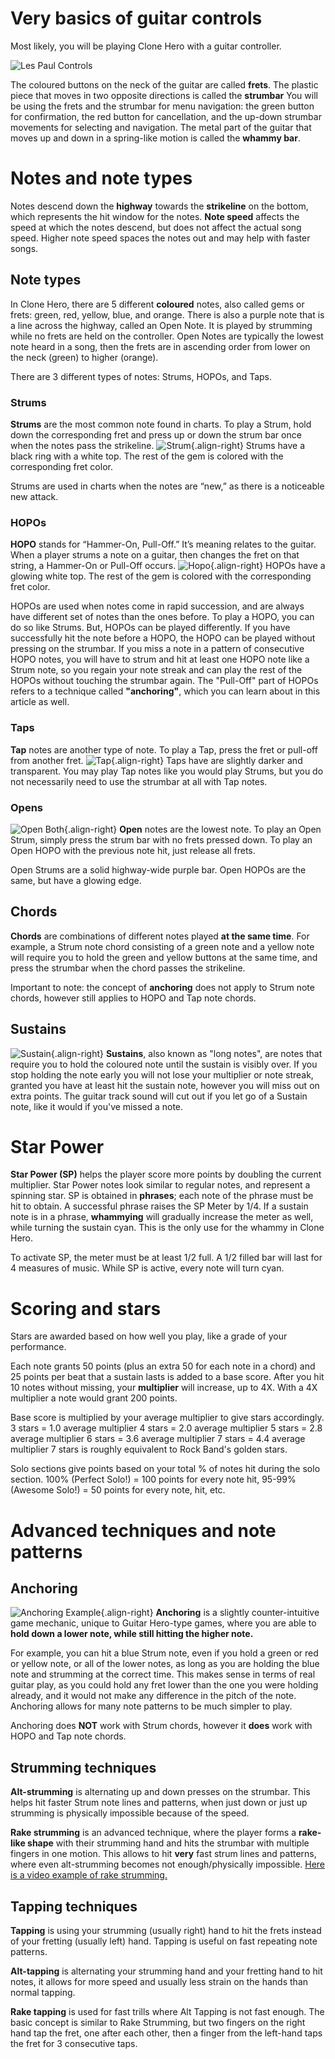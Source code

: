 <!-- TITLE: Clone Hero Dictionary -->
<!-- SUBTITLE: A quick summary of Clone Hero Dictionary -->
# Very basics of guitar controls
Most likely, you will be playing Clone Hero with a guitar controller.

![Les Paul Controls](/uploads/dictionary/les-paul-controls.jpg "Guitar Controls")

The coloured buttons on the neck of the guitar are called **frets**. The plastic piece that moves in two opposite directions is called the **strumbar**
You will be using the frets and the strumbar for menu navigation: the green button for confirmation, the red button for cancellation, and the up-down strumbar movements for selecting and navigation.
The metal part of the guitar that moves up and down in a spring-like motion is called the **whammy bar**.
# Notes and note types
Notes descend down the **highway** towards the **strikeline** on the bottom, which represents the hit window for the notes.
**Note speed** affects the speed at which the notes descend, but does not affect the actual song speed. Higher note speed spaces the notes out and may help with faster songs.
## Note types
In Clone Hero, there are 5 different **coloured** notes, also called gems or frets: green, red, yellow, blue, and orange. There is also a purple note that is a line across the highway, called an Open Note. It is played by strumming while no frets are held on the controller. Open Notes are typically the lowest note heard in a song, then the frets are in ascending order from lower on the neck (green) to higher (orange).

There are 3 different types of notes: Strums, HOPOs, and Taps.
### Strums
**Strums** are the most common note found in charts. To play a Strum, hold down the corresponding fret and press up or down the strum bar once when the notes pass the strikeline.
![Strum](/uploads/notes/strum.png "Strum"){.align-right}
Strums have a black ring with a white top. The rest of the gem is colored with the corresponding fret color.

Strums are used in charts when the notes are “new,” as there is a noticeable new attack.
### HOPOs
**HOPO** stands for “Hammer-On, Pull-Off.” It’s meaning relates to the guitar. When a player strums a note on a guitar, then changes the fret on that string, a Hammer-On or Pull-Off occurs. 
![Hopo](/uploads/notes/hopo.png "Hopo"){.align-right}
HOPOs have a glowing white top. The rest of the gem is colored with the corresponding fret color. 

HOPOs are used when notes come in rapid succession, and are always have different set of notes than the ones before. To play a HOPO, you can do so like Strums. But, HOPOs can be played differently.
If you have successfully hit the note before a HOPO, the HOPO can be played without pressing on the strumbar. If you miss a note in a pattern of consecutive HOPO notes, you will have to strum and hit at least one HOPO note like a Strum note, so you regain your note streak and can play the rest of the HOPOs without touching the strumbar again.
The "Pull-Off" part of HOPOs refers to a technique called **"anchoring"**, which you can learn about in this article as well.
### Taps
**Tap** notes are another type of note. To play a Tap, press the fret or pull-off from another fret. 
![Tap](/uploads/notes/tap.png "Tap"){.align-right}
Taps have are slightly darker and transparent.
You may play Tap notes like you would play Strums, but you do not necessarily need to use the strumbar at all with Tap notes.
### Opens
![Open Both](/uploads/notes/open-both.png "Open Both"){.align-right}
**Open** notes are the lowest note. To play an Open Strum, simply press the strum bar with no frets pressed down. To play an Open HOPO with the previous note hit, just release all frets.

Open Strums are a solid highway-wide purple bar. Open HOPOs are the same, but have a glowing edge.
## Chords
**Chords** are combinations of different notes played **at the same time**. For example, a Strum note chord consisting of a green note and a yellow note will require you to hold the green and yellow buttons at the same time, and press the strumbar when the chord passes the strikeline.

Important to note: the concept of **anchoring** does not apply to Strum note chords, however still applies to HOPO and Tap note chords.
## Sustains
![Sustain](/uploads/dictionary/sustain-smol.jpg "Sustain"){.align-right}
**Sustains**, also known as "long notes", are notes that require you to hold the coloured note until the sustain is visibly over.
If you stop holding the note early you will not lose your multiplier or note streak, granted you have at least hit the sustain note, however you will miss out on extra points.
The guitar track sound will cut out if you let go of a Sustain note, like it would if you've missed a note.
# Star Power
**Star Power (SP)** helps the player score more points by doubling the current multiplier. Star Power notes look similar to regular notes, and represent a spinning star. 
SP is obtained in **phrases**; each note of the phrase must be hit to obtain. A successful phrase raises the SP Meter by 1/4.
If a sustain note is in a phrase, **whammying** will gradually increase the meter as well, while turning the sustain cyan. This is the only use for the whammy in Clone Hero.

To activate SP, the meter must be at least 1/2 full. A 1/2 filled bar will last for 4 measures of music.
While SP is active, every note will turn cyan.
# Scoring and stars
Stars are awarded based on how well you play, like a grade of your performance.

Each note grants 50 points (plus an extra 50 for each note in a chord) and 25 points per beat that a sustain lasts is added to a base score.
After you hit 10 notes without missing, your **multiplier** will increase, up to 4X. With a 4X multiplier a note would grant 200 points.

Base score is multiplied by your average multiplier to give stars accordingly.
3 stars = 1.0 average multiplier 
4 stars = 2.0 average multiplier
5 stars = 2.8 average multiplier
6 stars = 3.6 average multiplier
7 stars = 4.4 average multiplier
7 stars is roughly equivalent to Rock Band's golden stars.

Solo sections give points based on your total % of notes hit during the solo section. 100% (Perfect Solo!) = 100 points for every note hit, 95-99% (Awesome Solo!) = 50 points for every note, hit, etc.

# Advanced techniques and note patterns
## Anchoring
![Anchoring Example](/uploads/dictionary/anchoring-example.jpg "Anchoring Example"){.align-right}
**Anchoring** is a slightly counter-intuitive game mechanic, unique to Guitar Hero-type games, where you are able to **hold down a lower note, while still hitting the higher note.**

For example, you can hit a blue Strum note, even if you hold a green or red or yellow note, or all of the lower notes, as long as you are holding the blue note and strumming at the correct time.
This makes sense in terms of real guitar play, as you could hold any fret lower than the one you were holding already, and it would not make any difference in the pitch of the note.
Anchoring allows for many note patterns to be much simpler to play.

Anchoring does **NOT** work with Strum chords, however it **does** work with HOPO and Tap note chords.
## Strumming techniques
**Alt-strumming** is alternating up and down presses on the strumbar. This helps hit faster Strum note lines and patterns, when just down or just up strumming is physically impossible because of the speed.

**Rake strumming** is an advanced technique, where the player forms a **rake-like shape** with their strumming hand and hits the strumbar with multiple fingers in one motion. This allows to hit **very** fast strum lines and patterns, where even alt-strumming becomes not enough/physically impossible.
[Here is a video example of rake strumming.](https://www.youtube.com/watch?v=ubirEUw5vP8)
## Tapping techniques
**Tapping** is using your strumming (usually right) hand to hit the frets instead of your fretting (usually left) hand. Tapping is useful on fast repeating note patterns.

**Alt-tapping** is alternating your strumming hand and your fretting hand to hit notes, it allows for more speed and usually less strain on the hands than normal tapping.

**Rake tapping** is used for fast trills where Alt Tapping is not fast enough. The basic concept is similar to Rake Strumming, but two fingers on the right hand tap the fret, one after each other, then a finger from the left-hand taps the fret for 3 consecutive taps. 
